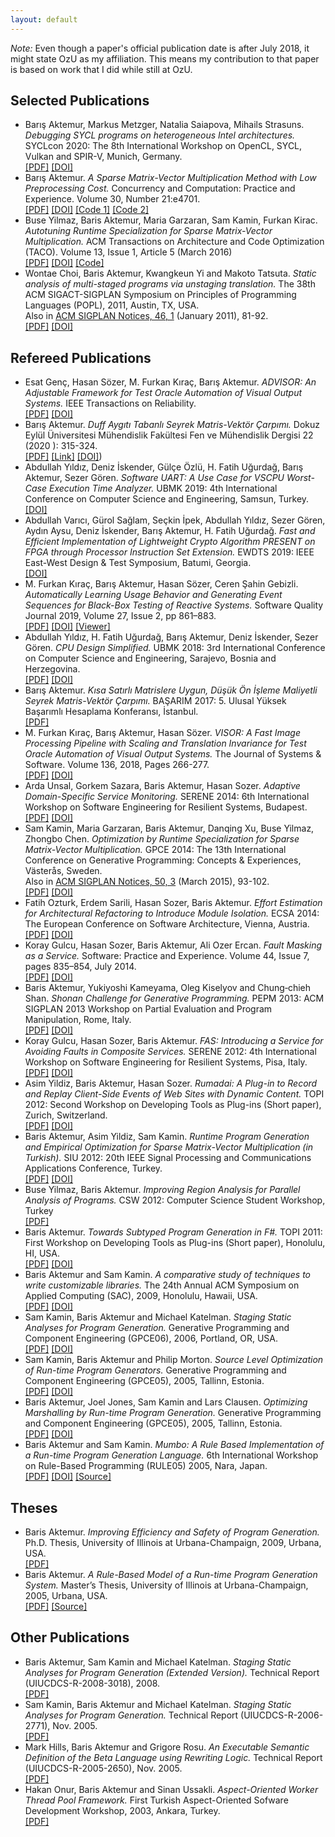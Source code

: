 ```yaml
---
layout: default
---
```


_Note:_ Even though a paper's official publication date is after July
2018, it might state OzU as my affiliation.  This means my contribution
to that paper is based on work that I did while still at OzU.

## Selected Publications

* Barış Aktemur, Markus Metzger, Natalia Saiapova, Mihails Strasuns.
  _Debugging SYCL programs on heterogeneous Intel architectures._
  SYCLcon 2020: The 8th International Workshop on OpenCL, SYCL, Vulkan and SPIR-V, Munich, Germany.  
  [[PDF]](data/syclcon-2020.pdf)
  [[DOI]](https://doi.org/10.1145/3388333.3388646)
* Barış Aktemur.
  _A Sparse Matrix-Vector Multiplication Method with Low Preprocessing Cost._
  Concurrency and Computation: Practice and Experience.
  Volume 30, Number 21:e4701.  
  [[PDF]](data/ccpe18.pdf)
  [[DOI]](https://dx.doi.org/10.1002/cpe.4701)
  [[Code 1]](https://github.com/aktemur/CSRLenGoto)
  [[Code 2]](https://github.com/ozusrl/thundercat/blob/master/src/csrLenWithGOTO.cpp)
* Buse Yilmaz, Baris Aktemur, Maria Garzaran, Sam Kamin, Furkan Kirac.
  _Autotuning Runtime Specialization for Sparse Matrix-Vector Multiplication._
  ACM Transactions on Architecture and Code Optimization (TACO).
  Volume 13, Issue 1, Article 5 (March 2016)  
  [[PDF]](data/taco16.pdf)
  [[DOI]](http://dx.doi.org/10.1145/2851500)
  [[Code]](https://github.com/ozusrl/thundercat)
* Wontae Choi, Baris Aktemur, Kwangkeun Yi and Makoto Tatsuta.
  _Static analysis of multi-staged programs via unstaging translation._
  The 38th ACM SIGACT-SIGPLAN Symposium on Principles of Programming Languages (POPL), 2011, Austin, TX, USA.  
  Also in [ACM SIGPLAN Notices, 46, 1](http://dl.acm.org/citation.cfm?id=1925844&picked=prox&cfid=40205860&cftoken=11747454) (January 2011), 81-92.  
  [[PDF]](data/popl11.pdf) <!-- (http://dl.acm.org/authorize?N07090) -->
  [[DOI]](http://doi.acm.org/10.1145/1926385.1926397)

## Refereed Publications

* Esat Genç, Hasan Sözer, M. Furkan Kıraç, Barış Aktemur.
  _ADVISOR: An Adjustable Framework for Test Oracle Automation of Visual Output Systems._ IEEE Transactions on Reliability.  
  [[PDF]](data/ieee-trans-reliability-2020.pdf)
  [[DOI]](https://doi.org/10.1109/TR.2019.2957507)
* Barış Aktemur.
  _Duff Aygıtı Tabanlı Seyrek Matris-Vektör Çarpımı._
  Dokuz Eylül Üniversitesi Mühendislik Fakültesi Fen ve Mühendislik Dergisi 22 (2020 ): 315-324.  
  [[PDF]](data/deu-fmd.pdf)
  [[Link]](https://dergipark.org.tr/tr/pub/deumffmd/issue/54215/518263)
  [[DOI]](https://doi.org/10.21205/deufmd.2020226501))
* Abdullah Yıldız, Deniz İskender, Gülçe Özlü, H. Fatih Uğurdağ, Barış Aktemur, Sezer Gören.
  _Software UART: A Use Case for VSCPU Worst-Case Execution Time Analyzer._
  UBMK 2019: 4th International Conference on Computer Science and Engineering, Samsun, Turkey.  
  [[DOI]](https://doi.org/10.1109/UBMK.2019.8907220)
* Abdullah Varıcı, Gürol Sağlam, Seçkin İpek, Abdullah Yıldız, Sezer Gören, Aydın Aysu, Deniz İskender, Barış Aktemur, H. Fatih Uğurdağ.
  _Fast and Efficient Implementation of Lightweight Crypto Algorithm PRESENT on FPGA through Processor Instruction Set Extension._ EWDTS 2019: IEEE East-West Design & Test Symposium, Batumi, Georgia.  
  [[DOI]](https://doi.org/10.1109/EWDTS.2019.8884397)
* M. Furkan Kıraç, Barış Aktemur, Hasan Sözer, Ceren Şahin Gebizli.
  _Automatically Learning Usage Behavior and Generating Event Sequences for Black-Box Testing of Reactive Systems._ Software Quality Journal 2019, Volume 27, Issue 2, pp 861–883.  
  [[PDF]](data/sqj18preprint.pdf)
  [[DOI]](https://dx.doi.org/10.1007/s11219-018-9439-1)
  [[Viewer]](https://rdcu.be/bgnnq)
* Abdullah Yıldız, H. Fatih Uğurdağ, Barış Aktemur, Deniz İskender, Sezer Gören.
  _CPU Design Simplified._ UBMK 2018: 3rd International Conference on
  Computer Science and Engineering, Sarajevo, Bosnia and Herzegovina.  
  [[PDF]](data/ubmk18.pdf)
  [[DOI]](https://dx.doi.org/10.1109/UBMK.2018.8566475)
* Barış Aktemur.
  _Kısa Satırlı Matrislere Uygun, Düşük Ön İşleme Maliyetli Seyrek Matris-Vektör Çarpımı._
  BAŞARIM 2017: 5. Ulusal Yüksek Başarımlı Hesaplama Konferansı, İstanbul.  
  [[PDF]](data/basarim17.pdf)
* M. Furkan Kıraç, Barış Aktemur, Hasan Sözer.
  _VISOR: A Fast Image Processing Pipeline with Scaling and Translation Invariance for Test Oracle Automation of Visual Output Systems._
  The Journal of Systems & Software. Volume 136, 2018, Pages 266-277.  
  [[PDF]](data/jss17.pdf)
  [[DOI]](https://doi.org/10.1016/j.jss.2017.06.023)
* Arda Unsal, Gorkem Sazara, Baris Aktemur, Hasan Sozer.
  _Adaptive Domain-Specific Service Monitoring._
  SERENE 2014: 6th International Workshop on Software Engineering for Resilient Systems, Budapest.  
  [[PDF]](data/serene14.pdf)
  [[DOI]](http://dx.doi.org/10.1007/978-3-319-12241-0_12)
* Sam Kamin, Maria Garzaran, Baris Aktemur, Danqing Xu, Buse Yilmaz, Zhongbo Chen.
  _Optimization by Runtime Specialization for Sparse Matrix-Vector Multiplication._
  GPCE 2014: The 13th International Conference on Generative Programming: Concepts & Experiences, Västerås, Sweden.  
  Also in [ACM SIGPLAN Notices, 50, 3](http://dl.acm.org/citation.cfm?id=2775053&picked=prox&cfid=683826113&cftoken=86359121) (March 2015), 93-102.  
  [[PDF]](data/gpce14.pdf) <!-- (http://dl.acm.org/authorize?N07097) -->
  [[DOI]](http://dx.doi.org/10.1145/2658761.2658773)
* Fatih Ozturk, Erdem Sarili, Hasan Sozer, Baris Aktemur.
  _Effort Estimation for Architectural Refactoring to Introduce Module Isolation._
  ECSA 2014: The European Conference on Software Architecture, Vienna, Austria.  
  [[PDF]](data/ecsa14.pdf) 
  [[DOI]](http://dx.doi.org/10.1007/978-3-319-09970-5_26)
* Koray Gulcu, Hasan Sozer, Baris Aktemur, Ali Ozer Ercan.
  _Fault Masking as a Service._
  Software: Practice and Experience. Volume 44, Issue 7, pages 835–854, July 2014.  
  [[PDF]](data/spe14preprint.pdf) 
  [[DOI]](http://dx.doi.org/10.1002/spe.2255)
* Baris Aktemur, Yukiyoshi Kameyama, Oleg Kiselyov and Chung‐chieh Shan.
  _Shonan Challenge for Generative Programming._
  PEPM 2013: ACM SIGPLAN 2013 Workshop on Partial Evaluation and Program Manipulation, Rome, Italy.  
  [[PDF]](data/pepm13.pdf) <!-- (http://dl.acm.org/authorize?N07098) -->
  [[DOI]](http://dx.doi.org/10.1145/2426890.2426917)
* Koray Gulcu, Hasan Sozer, Baris Aktemur.
  _FAS: Introducing a Service for Avoiding Faults in Composite Services._
  SERENE 2012: 4th International Workshop on Software Engineering for Resilient Systems, Pisa, Italy.  
  [[PDF]](data/serene12.pdf) 
  [[DOI]](http://dx.doi.org/10.1007/978-3-642-33176-3_8)
* Asim Yildiz, Baris Aktemur, Hasan Sozer.
  _Rumadai: A Plug-in to Record and Replay Client-Side Events of Web Sites with Dynamic Content._
  TOPI 2012: Second Workshop on Developing Tools as Plug-ins (Short paper), Zurich, Switzerland.  
  [[PDF]](data/topi12.pdf) 
  [[DOI]](http://dx.doi.org/10.1109/TOPI.2012.6229819)
* Baris Aktemur, Asim Yildiz, Sam Kamin.
  _Runtime Program Generation and Empirical Optimization for Sparse Matrix-Vector Multiplication (in Turkish)._
  SIU 2012: 20th IEEE Signal Processing and Communications Applications Conference, Turkey.  
  [[PDF]](data/siu12.pdf) 
  [[DOI]](http://dx.doi.org/10.1109/SIU.2012.6204772)
* Buse Yilmaz, Baris Aktemur.
  _Improving Region Analysis for Parallel Analysis of Programs._
  CSW 2012: Computer Science Student Workshop, Turkey  
  [[PDF]](data/csw12.pdf) 
* Baris Aktemur.
  _Towards Subtyped Program Generation in F#._
  TOPI 2011: First Workshop on Developing Tools as Plug-ins (Short paper), Honolulu, HI, USA.  
  [[PDF]](data/topi11.pdf) <!-- (http://dl.acm.org/authorize?N07099) -->
  [[DOI]](http://dx.doi.org/10.1145/1984708.1984727)
* Baris Aktemur and Sam Kamin.
  _A comparative study of techniques to write customizable libraries._
  The 24th Annual ACM Symposium on Applied Computing (SAC), 2009, Honolulu, Hawaii, USA.  
  [[PDF]](data/sac09.pdf) <!-- (http://dl.acm.org/authorize?N07091) -->
  [[DOI]](http://dx.doi.org/10.1145/1529282.1529391)
* Sam Kamin, Baris Aktemur and Michael Katelman.
  _Staging Static Analyses for Program Generation._
  Generative Programming and Component Engineering (GPCE06), 2006, Portland, OR, USA.  
  [[PDF]](data/gpce06.pdf) <!-- (http://dl.acm.org/authorize?N07092) -->
  [[DOI]](http://dx.doi.org/10.1145/1173706.1173708)
* Sam Kamin, Baris Aktemur and Philip Morton.
  _Source Level Optimization of Run-time Program Generators._
  Generative Programming and Component Engineering (GPCE05), 2005, Tallinn, Estonia.  
  [[PDF]](data/gpce05sourcelevel.pdf) 
  [[DOI]](http://dx.doi.org/10.1007/11561347_20)
* Baris Aktemur, Joel Jones, Sam Kamin and Lars Clausen.
  _Optimizing Marshalling by Run-time Program Generation._
  Generative Programming and Component Engineering (GPCE05), 2005, Tallinn, Estonia.  
  [[PDF]](data/gpce05optimizing.pdf) 
  [[DOI]](http://dx.doi.org/10.1007/11561347_16)
* Baris Aktemur and Sam Kamin.
  _Mumbo: A Rule Based Implementation of a Run-time Program Generation Language._
  6th International Workshop on Rule-Based Programming (RULE05) 2005, Nara, Japan.  
  [[PDF]](data/rule05.pdf) 
  [[DOI]](http://dx.doi.org/10.1016/j.entcs.2005.06.036) [[Source]](mumbo.html)

## Theses
* Baris Aktemur.
  _Improving Efficiency and Safety of Program Generation._
  Ph.D. Thesis, University of Illinois at Urbana-Champaign, 2009, Urbana, USA.  
  [[PDF]](data/aktemur-dissertation.pdf)
* Baris Aktemur.
  _A Rule-Based Model of a Run-time Program Generation System._
  Master’s Thesis, University of Illinois at Urbana-Champaign, 2005, Urbana, USA.  
  [[PDF]](data/aktemur-thesis.pdf) [[Source]](mumbo.html)

## Other Publications
* Baris Aktemur, Sam Kamin and Michael Katelman.
  _Staging Static Analyses for Program Generation (Extended Version)._
  Technical Report (UIUCDCS-R-2008-3018), 2008.  
  [[PDF]](data/stagedAnalysisX-TR.pdf)
* Sam Kamin, Baris Aktemur and Michael Katelman.
  _Staging Static Analyses for Program Generation._
  Technical Report (UIUCDCS-R-2006-2771), Nov. 2005.  
  [[PDF]](data/stagedAnalysis-TR.pdf)
* Mark Hills, Baris Aktemur and Grigore Rosu.
  _An Executable Semantic Definition of the Beta Language using Rewriting Logic._
  Technical Report (UIUCDCS-R-2005-2650), Nov. 2005.  
  [[PDF]](data/beta-TR.pdf)
* Hakan Onur, Baris Aktemur and Sinan Ussakli.
  _Aspect-Oriented Worker Thread Pool Framework._
  First Turkish Aspect-Oriented Sofware Development Workshop, 2003, Ankara, Turkey.  
  [[PDF]](http://www.cs.bilkent.edu.tr/taosd03/workshop_papers_files/TAOSDProceedings.pdf)
